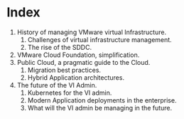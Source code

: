 # Index

1. History of managing VMware virtual Infrastructure.
   1. Challenges of virtual infrastructure management.
   2. The rise of the SDDC.
2. VMware Cloud Foundation, simplification.
3. Public Cloud, a pragmatic guide to the Cloud.
   1. Migration best practices.
   2. Hybrid Application architectures.
4. The future of the VI Admin.
   1. Kubernetes for the VI admin.
   2. Modern Application deployments in the enterprise.
   3. What will the VI admin be managing in the future.